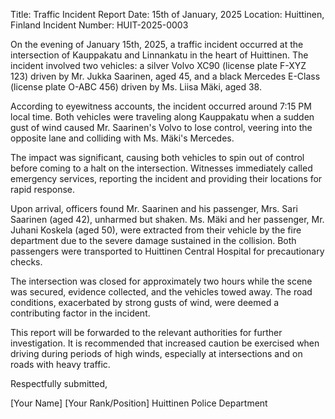  Title: Traffic Incident Report
Date: 15th of January, 2025
Location: Huittinen, Finland
Incident Number: HUIT-2025-0003

On the evening of January 15th, 2025, a traffic incident occurred at the intersection of Kauppakatu and Linnankatu in the heart of Huittinen. The incident involved two vehicles: a silver Volvo XC90 (license plate F-XYZ 123) driven by Mr. Jukka Saarinen, aged 45, and a black Mercedes E-Class (license plate O-ABC 456) driven by Ms. Liisa Mäki, aged 38.

According to eyewitness accounts, the incident occurred around 7:15 PM local time. Both vehicles were traveling along Kauppakatu when a sudden gust of wind caused Mr. Saarinen's Volvo to lose control, veering into the opposite lane and colliding with Ms. Mäki's Mercedes.

The impact was significant, causing both vehicles to spin out of control before coming to a halt on the intersection. Witnesses immediately called emergency services, reporting the incident and providing their locations for rapid response.

Upon arrival, officers found Mr. Saarinen and his passenger, Mrs. Sari Saarinen (aged 42), unharmed but shaken. Ms. Mäki and her passenger, Mr. Juhani Koskela (aged 50), were extracted from their vehicle by the fire department due to the severe damage sustained in the collision. Both passengers were transported to Huittinen Central Hospital for precautionary checks.

The intersection was closed for approximately two hours while the scene was secured, evidence collected, and the vehicles towed away. The road conditions, exacerbated by strong gusts of wind, were deemed a contributing factor in the incident.

This report will be forwarded to the relevant authorities for further investigation. It is recommended that increased caution be exercised when driving during periods of high winds, especially at intersections and on roads with heavy traffic.

Respectfully submitted,

[Your Name]
[Your Rank/Position]
Huittinen Police Department